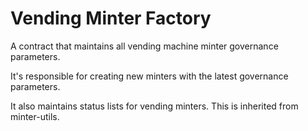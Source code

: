# Vending Minter Factory

A contract that maintains all vending machine minter governance parameters.

It's responsible for creating new minters with the latest governance parameters.

It also maintains status lists for vending minters. This is inherited from minter-utils.
